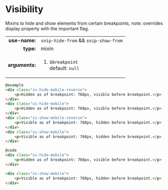 # Visibility

Mixins to hide and show elements from certain breakpoints, note: overrides display property with the important flag.

|  |  |
| ---: | --- |
| **use-name:** | `snip-hide-from` && `snip-show-from` |
| **type:** | mixin |
| **arguments:** | <ol><li>`$breakpoint`<br/>default: `null`</li></ol> |


```html
@example
<div class="ss-hide-mobile-reverse">
    <p>Hidden as of breakpoint: 768px, visible before breakpoint.</p>
</div>
<div class="ss-hide-mobile">
    <p>Hidden as of breakpoint: 768px, visible before breakpoint.</p>
</div>
<div class="ss-show-mobile-reverse">
    <p>Visible as of breakpoint: 768px, hidden before breakpoint.</p>
</div>
<div class="ss-show-mobile">
    <p>Visible as of breakpoint: 768px, hidden before breakpoint.</p>
</div>
```

```html
@code
<div class="ss-hide-mobile">
    <p>Hidden as of breakpoint: 768px, visible before breakpoint.</p>
</div>

<div class="ss-show-mobile">
    <p>Visible as of breakpoint: 768px, hidden before breakpoint.</p>
</div>
```
